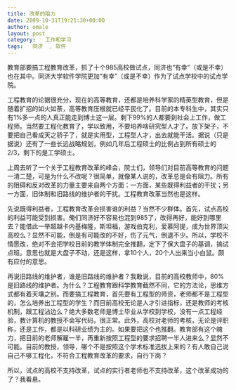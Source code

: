 ```yaml
---
title: 改革的阻力
date: 2009-10-31T19:21:30+00:00
author: omale
layout: post
category:   工作和学习  
tags:   同济  , 软件
---
```

教育部要搞工程教育改革，抓了十个985高校做试点，同济也&ldquo;有幸&rdquo;（或是不幸）也在其中。同济大学软件学院更加&ldquo;有幸&rdquo;（或是不幸）作为了试点学校中的试点学院。

工程教育的论据很充分，现在的高等教育，还都是培养科学家的精英型教育，但是随着扩招的如火如荼，高等教育压根就已经平民化了。目前的本专科生中，其实只有1%多一点的人真正能走到博士这一层。剩下99%的人都要到社会上工作，做工程师。当然要工程化教育了，学以致用，不要培养啥研究型人才了。放下架子，不要把自己看成天之骄子了，就是实用型，工程型人才，出去就能干活。据说（只是据说）还有了一些长远战略规划，例如几年后工程硕士的比例占到所有硕士的2/3，剩下的是工学硕士。

上周去听了一个关于工程教育改革的峰会，院士们，领导们对目前高等教育的问题一清二楚，可是为什么不改呢？很简单，就像某人说的，改革总是会有阻力。所有的阻碍和反对改革的力量主要来自两个方面：一方面，某些既得利益者的干扰；另一方面，旧体制和旧路线的维护者的干扰。工程教育改革当然也是这样。

先说既得利益者，工程教育改革会损害谁的利益？当然不少群体。首先，试点高校的利益可能受到损害。俺们同济好不容易也混到985了，改得再好，能好到哪里去？能借此一举超越卡内基梅隆，斯坦福，游戏伯克利，爱慕阿提，成为世界顶尖高校么？显然不可能，倒是有可能改的不好，伤了元气，倒退不少。所以，学校不情愿改，绝对不会把学校目前的教学体制完全推翻，定下了保大盘子的基调，搞试点班。意思也就是大盘子不动，还是这样，拿10个人，20个人出来当小白鼠。颇有应付的意思。

再说旧路线的维护者，谁是旧路线的维护者？我敢说，目前的高校教师中，80%是旧路线的维护者。为什么？工程教育跟科学教育截然不同，它的方法论，思维方式都有着天壤之别。而要搞工程教育，首先要有工程型的师资，老师都不是工程型的，怎么培养出工程型的学生？而目前高校无论是人才引进指标，还是教师的考核机制，跟工程沾边么？绝大多数老师是博士毕业从学校到学校，没有一点工程经验，教计算机的教授不会写代码，很正常。此外，高校对老师的考核，无论是评职称，还是工作，都是以科研业绩为主的。如果要把这个也推翻。教育部有这个魄力，把目前的老师解雇一半，再重新按照工程型的要求招聘一半人进来么？显然不可能。目前的教授，领导，哪个不是按照这个学术标准选拔上来的？有人敢自己说自己不够工程化，不符合工程教育改革的要求，自行下岗？

所以，试点的高校不支持改革，试点的实行者老师也不支持改革，这个改革成功的了？我看悬。

 